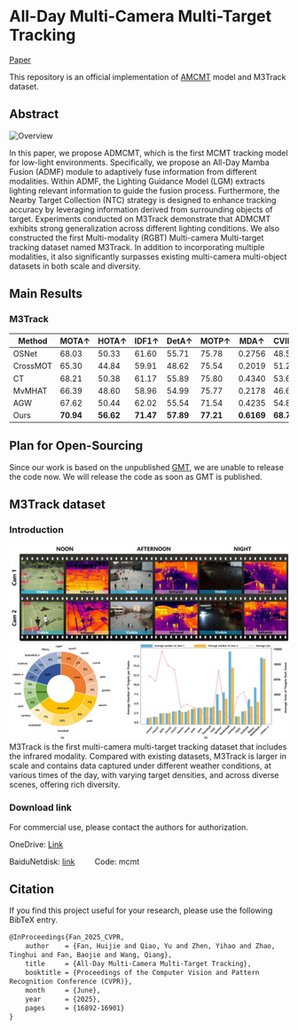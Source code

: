 # All-Day Multi-Camera Multi-Target Tracking

[Paper](https://openaccess.thecvf.com/content/CVPR2025/papers/Fan_All-Day_Multi-Camera_Multi-Target_Tracking_CVPR_2025_paper.pdf)

This repository is an official implementation of [AMCMT](https://openaccess.thecvf.com/content/CVPR2025/papers/Fan_All-Day_Multi-Camera_Multi-Target_Tracking_CVPR_2025_paper.pdf) model and M3Track dataset.


## Abstract


![Overview](img/model.png)

 In this paper, we propose ADMCMT, which is the first MCMT tracking model for low-light environments. Specifically, we propose an All-Day Mamba Fusion (ADMF) module to adaptively fuse information from different modalities. Within ADMF, the Lighting Guidance Model (LGM) extracts lighting relevant information to guide the fusion process. Furthermore, the Nearby Target Collection (NTC) strategy is designed to enhance tracking accuracy by leveraging information derived from surrounding objects of target. Experiments conducted on M3Track demonstrate that ADMCMT exhibits strong generalization across different lighting conditions. We also constructed the first Multi-modality (RGBT) Multi-camera Multi-target tracking dataset named M3Track. In addition to incorporating multiple modalities, it also significantly surpasses existing multi-camera multi-object datasets in both scale and diversity.

## Main Results

### M3Track

| Method   | MOTA↑ | HOTA↑ | IDF1↑ | DetA↑ | MOTP↑ | MDA↑   | CVIDF1↑ | CVMA↑ |
|----------|-------|-------|-------|-------|-------|--------|---------|-------|
| OSNet    | 68.03 | 50.33 | 61.60 | 55.71 | 75.78 | 0.2756 | 48.50   | 28.60 |
| CrossMOT | 65.30 | 44.84 | 59.91 | 48.62 | 75.54 | 0.2019 | 51.21   | 38.51 |
| CT       | 68.21 | 50.38 | 61.17 | 55.89 | 75.80 | 0.4340 | 53.65   | 44.71 |
| MvMHAT   | 66.39 | 48.60 | 58.96 | 54.99 | 75.77 | 0.2178 | 46.64   | 26.72 |
| AGW      | 67.62 | 50.44 | 62.02 | 55.54 | 71.54 | 0.4235 | 54.81   | 45.02 |
| Ours     | **70.94** | **56.62** | **71.47** | **57.89** | **77.21** | **0.6169** | **68.77** | **61.81** |



## Plan for Open-Sourcing

Since our work is based on the unpublished [GMT](https://arxiv.org/pdf/2407.01007), we are unable to release the code now. We will release the code as soon as GMT is published.

## M3Track dataset

### Introduction
![Example](dataset.jpg)
![Compare](dataset_tj2.jpg)
M3Track is the first multi-camera multi-target tracking dataset that includes the infrared modality. Compared with existing datasets, M3Track is larger in scale and contains data captured under different weather conditions, at various times of the day, with varying target densities, and across diverse scenes, offering rich diversity.


### Download link
For commercial use, please contact the authors for authorization.

OneDrive: [Link](https://1drv.ms/f/c/140da35392af8a02/EqjdrWgGcjFGvk2Pc61fBzoBmSqWl1L6EVrb6kchVYqzcQ?e=AKWaBe)

BaiduNetdisk: [link](https://pan.baidu.com/s/1g0qaoyGUTZWJl3yNtR4rzw)  &emsp;&emsp;  Code: mcmt

## Citation
If you find this project useful for your research, please use the following BibTeX entry.

    @InProceedings{Fan_2025_CVPR,
        author    = {Fan, Huijie and Qiao, Yu and Zhen, Yihao and Zhao, Tinghui and Fan, Baojie and Wang, Qiang},
        title     = {All-Day Multi-Camera Multi-Target Tracking},
        booktitle = {Proceedings of the Computer Vision and Pattern Recognition Conference (CVPR)},
        month     = {June},
        year      = {2025},
        pages     = {16892-16901}
    }
